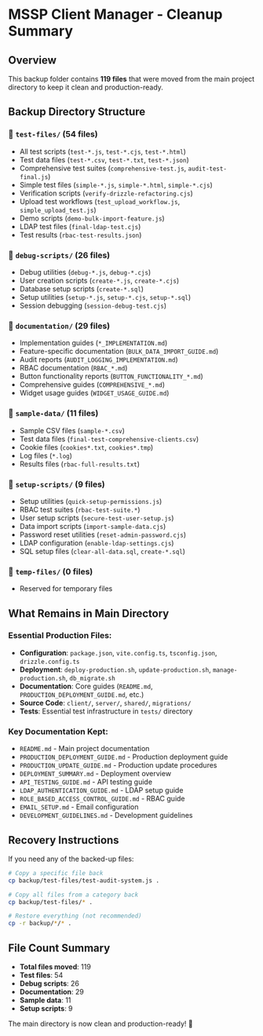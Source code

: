 # MSSP Client Manager - Cleanup Summary

## Overview
This backup folder contains **119 files** that were moved from the main project directory to keep it clean and production-ready.

## Backup Directory Structure

### 📁 `test-files/` (54 files)
- All test scripts (`test-*.js`, `test-*.cjs`, `test-*.html`)
- Test data files (`test-*.csv`, `test-*.txt`, `test-*.json`)
- Comprehensive test suites (`comprehensive-test.js`, `audit-test-final.js`)
- Simple test files (`simple-*.js`, `simple-*.html`, `simple-*.cjs`)
- Verification scripts (`verify-drizzle-refactoring.cjs`)
- Upload test workflows (`test_upload_workflow.js`, `simple_upload_test.js`)
- Demo scripts (`demo-bulk-import-feature.js`)
- LDAP test files (`final-ldap-test.cjs`)
- Test results (`rbac-test-results.json`)

### 📁 `debug-scripts/` (26 files)  
- Debug utilities (`debug-*.js`, `debug-*.cjs`)
- User creation scripts (`create-*.js`, `create-*.cjs`)
- Database setup scripts (`create-*.sql`)
- Setup utilities (`setup-*.js`, `setup-*.cjs`, `setup-*.sql`)
- Session debugging (`session-debug-test.cjs`)

### 📁 `documentation/` (29 files)
- Implementation guides (`*_IMPLEMENTATION.md`)
- Feature-specific documentation (`BULK_DATA_IMPORT_GUIDE.md`)
- Audit reports (`AUDIT_LOGGING_IMPLEMENTATION.md`)
- RBAC documentation (`RBAC_*.md`)
- Button functionality reports (`BUTTON_FUNCTIONALITY_*.md`)
- Comprehensive guides (`COMPREHENSIVE_*.md`)
- Widget usage guides (`WIDGET_USAGE_GUIDE.md`)

### 📁 `sample-data/` (11 files)
- Sample CSV files (`sample-*.csv`)
- Test data files (`final-test-comprehensive-clients.csv`)
- Cookie files (`cookies*.txt`, `cookies*.tmp`)
- Log files (`*.log`)
- Results files (`rbac-full-results.txt`)

### 📁 `setup-scripts/` (9 files)
- Setup utilities (`quick-setup-permissions.js`)
- RBAC test suites (`rbac-test-suite.*`)
- User setup scripts (`secure-test-user-setup.js`)
- Data import scripts (`import-sample-data.cjs`)
- Password reset utilities (`reset-admin-password.cjs`)
- LDAP configuration (`enable-ldap-settings.cjs`)
- SQL setup files (`clear-all-data.sql`, `create-*.sql`)

### 📁 `temp-files/` (0 files)
- Reserved for temporary files

## What Remains in Main Directory

### Essential Production Files:
- **Configuration**: `package.json`, `vite.config.ts`, `tsconfig.json`, `drizzle.config.ts`
- **Deployment**: `deploy-production.sh`, `update-production.sh`, `manage-production.sh`, `db_migrate.sh`
- **Documentation**: Core guides (`README.md`, `PRODUCTION_DEPLOYMENT_GUIDE.md`, etc.)
- **Source Code**: `client/`, `server/`, `shared/`, `migrations/`
- **Tests**: Essential test infrastructure in `tests/` directory

### Key Documentation Kept:
- `README.md` - Main project documentation
- `PRODUCTION_DEPLOYMENT_GUIDE.md` - Production deployment guide
- `PRODUCTION_UPDATE_GUIDE.md` - Production update procedures
- `DEPLOYMENT_SUMMARY.md` - Deployment overview
- `API_TESTING_GUIDE.md` - API testing guide
- `LDAP_AUTHENTICATION_GUIDE.md` - LDAP setup guide
- `ROLE_BASED_ACCESS_CONTROL_GUIDE.md` - RBAC guide
- `EMAIL_SETUP.md` - Email configuration
- `DEVELOPMENT_GUIDELINES.md` - Development guidelines

## Recovery Instructions

If you need any of the backed-up files:

```bash
# Copy a specific file back
cp backup/test-files/test-audit-system.js .

# Copy all files from a category back
cp backup/test-files/* .

# Restore everything (not recommended)
cp -r backup/*/* .
```

## File Count Summary
- **Total files moved**: 119
- **Test files**: 54
- **Debug scripts**: 26  
- **Documentation**: 29
- **Sample data**: 11
- **Setup scripts**: 9

The main directory is now clean and production-ready! 🎉 